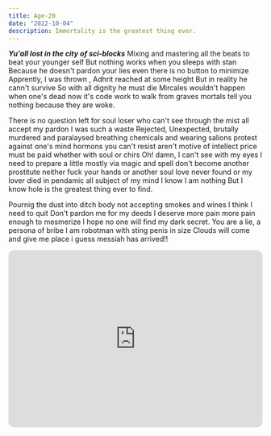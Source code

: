 ```yaml
---
title: Age-20
date: "2022-10-04"
description: Immortality is the greatest thing ever.
---
```



***Yu'all lost in the city of sci-blocks***
Mixing and mastering all the beats to beat your younger self
But nothing works when you sleeps with stan 
Because he doesn't pardon your lies
even there is no button to minimize
Apprently, I was thrown , Adhrit reached at some height
But in reality he cann't survive 
So with all dignity he must die
Mircales wouldn't happen when one's dead
now it's code work to walk from graves
mortals tell you nothing
because they are woke. 

There is no question left for soul loser
who can't see through the mist
all accept my pardon
I was such a waste
Rejected, Unexpected, brutally murdered and paralaysed
breathing chemicals and wearing salions 
protest against one's mind
hormons you can't resist
aren't motive of intellect
price must be paid whether with soul or chirs
Oh! damn, I can't see with my eyes
I need to prepare a little
mostly via magic and spell
don't become another prostitute
neither fuck your hands or another soul
love never found
or my lover died in pendamic
all subject of my mind
I know I am nothing
But I know hole is the greatest thing ever to find.

Pournig the dust into ditch
body not accepting smokes and wines
I think I need to quit
Don't pardon me for my deeds
I deserve more pain
more pain enough to mesmerize
I hope no one will find my dark secret.
You are a lie, a persona of bribe
I am robotman with sting penis in size
Clouds will come and give me place
i guess messiah has arrived!!

<iframe style="border-radius:12px" src="https://open.spotify.com/embed/track/5uvT2JY2Im2EwMPmTDggU9?utm_source=generator&theme=0" width="100%" height="352" frameBorder="0" allowfullscreen="" allow="autoplay; clipboard-write; encrypted-media; fullscreen; picture-in-picture" loading="lazy"></iframe>